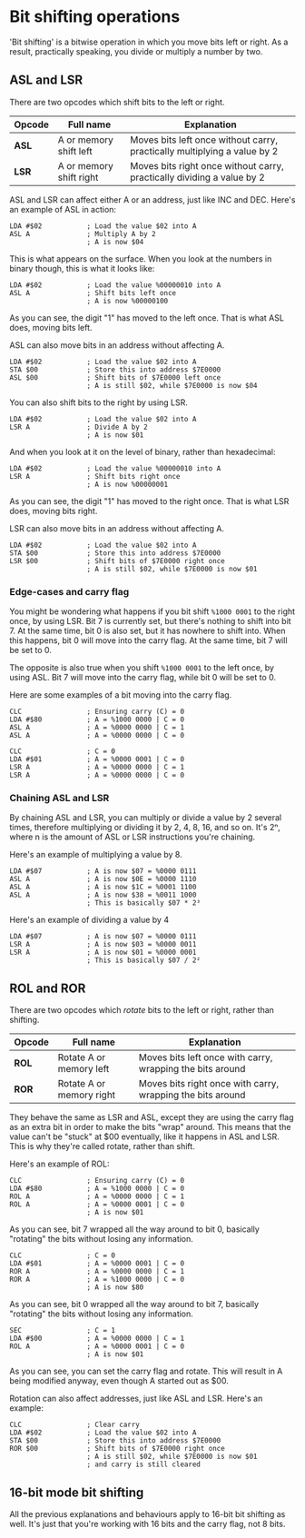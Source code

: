 # Bit shifting operations
'Bit shifting' is a bitwise operation in which you move bits left or right. As a result, practically speaking, you divide or multiply a number by two.

## ASL and LSR
There are two opcodes which shift bits to the left or right.

|Opcode|Full name|Explanation|
|-|-|-|
|**ASL**|A or memory shift left|Moves bits left once without carry, practically multiplying a value by 2|
|**LSR**|A or memory shift right|Moves bits right once without carry, practically dividing a value by 2|

ASL and LSR can affect either A or an address, just like INC and DEC. Here's an example of ASL in action:

```
LDA #$02           ; Load the value $02 into A
ASL A              ; Multiply A by 2
                   ; A is now $04
```

This is what appears on the surface. When you look at the numbers in binary though, this is what it looks like:

```
LDA #$02           ; Load the value %00000010 into A
ASL A              ; Shift bits left once
                   ; A is now %00000100
```
As you can see, the digit "1" has moved to the left once. That is what ASL does, moving bits left.

ASL can also move bits in an address without affecting A.

```
LDA #$02           ; Load the value $02 into A
STA $00            ; Store this into address $7E0000
ASL $00            ; Shift bits of $7E0000 left once
                   ; A is still $02, while $7E0000 is now $04
```

You can also shift bits to the right by using LSR.

```
LDA #$02           ; Load the value $02 into A
LSR A              ; Divide A by 2
                   ; A is now $01
```

And when you look at it on the level of binary, rather than hexadecimal:

```
LDA #$02           ; Load the value %00000010 into A
LSR A              ; Shift bits right once
                   ; A is now %00000001
```
As you can see, the digit "1" has moved to the right once. That is what LSR does, moving bits right.

LSR can also move bits in an address without affecting A.

```
LDA #$02           ; Load the value $02 into A
STA $00            ; Store this into address $7E0000
LSR $00            ; Shift bits of $7E0000 right once
                   ; A is still $02, while $7E0000 is now $01
```

### Edge-cases and carry flag
You might be wondering what happens if you bit shift `%1000 0001` to the right once, by using LSR. Bit 7 is currently set, but there's nothing to shift into bit 7. At the same time, bit 0 is also set, but it has nowhere to shift into. When this happens, bit 0 will move into the carry flag. At the same time, bit 7 will be set to 0.

The opposite is also true when you shift `%1000 0001` to the left once, by using ASL. Bit 7 will move into the carry flag, while bit 0 will be set to 0.

Here are some examples of a bit moving into the carry flag.
```
CLC                ; Ensuring carry (C) = 0
LDA #$80           ; A = %1000 0000 | C = 0
ASL A              ; A = %0000 0000 | C = 1
ASL A              ; A = %0000 0000 | C = 0
```

```
CLC                ; C = 0
LDA #$01           ; A = %0000 0001 | C = 0
LSR A              ; A = %0000 0000 | C = 1
LSR A              ; A = %0000 0000 | C = 0
```

### Chaining ASL and LSR
By chaining ASL and LSR, you can multiply or divide a value by 2 several times, therefore multiplying or dividing it by 2, 4, 8, 16, and so on. It's 2ⁿ, where n is the amount of ASL or LSR instructions you're chaining.

Here's an example of multiplying a value by 8.

```
LDA #$07           ; A is now $07 = %0000 0111
ASL A              ; A is now $0E = %0000 1110
ASL A              ; A is now $1C = %0001 1100
ASL A              ; A is now $38 = %0011 1000
                   ; This is basically $07 * 2³
```

Here's an example of dividing a value by 4
```
LDA #$07           ; A is now $07 = %0000 0111
LSR A              ; A is now $03 = %0000 0011
LSR A              ; A is now $01 = %0000 0001
                   ; This is basically $07 / 2²
```

## ROL and ROR
There are two opcodes which *rotate* bits to the left or right, rather than shifting.

|Opcode|Full name|Explanation|
|-|-|-|
|**ROL**|Rotate A or memory left|Moves bits left once with carry, wrapping the bits around|
|**ROR**|Rotate A or memory right|Moves bits right once with carry, wrapping the bits around|

They behave the same as LSR and ASL, except they are using the carry flag as an extra bit in order to make the bits "wrap" around. This means that the value can't be "stuck" at $00 eventually, like it happens in ASL and LSR. This is why they're called rotate, rather than shift.

Here's an example of ROL:
```
CLC                ; Ensuring carry (C) = 0
LDA #$80           ; A = %1000 0000 | C = 0
ROL A              ; A = %0000 0000 | C = 1
ROL A              ; A = %0000 0001 | C = 0
                   ; A is now $01
```
As you can see, bit 7 wrapped all the way around to bit 0, basically "rotating" the bits without losing any information.

```
CLC                ; C = 0
LDA #$01           ; A = %0000 0001 | C = 0
ROR A              ; A = %0000 0000 | C = 1
ROR A              ; A = %1000 0000 | C = 0
                   ; A is now $80
```
As you can see, bit 0 wrapped all the way around to bit 7, basically "rotating" the bits without losing any information.

```
SEC                ; C = 1
LDA #$00           ; A = %0000 0000 | C = 1
ROL A              ; A = %0000 0001 | C = 0
                   ; A is now $01
```
As you can see, you can set the carry flag and rotate. This will result in A being modified anyway, even though A started out as $00.

Rotation can also affect addresses, just like ASL and LSR. Here's an example:

```
CLC                ; Clear carry
LDA #$02           ; Load the value $02 into A
STA $00            ; Store this into address $7E0000
ROR $00            ; Shift bits of $7E0000 right once
                   ; A is still $02, while $7E0000 is now $01
                   ; and carry is still cleared
```

## 16-bit mode bit shifting
All the previous explanations and behaviours apply to 16-bit bit shifting as well. It's just that you're working with 16 bits and the carry flag, not 8 bits.